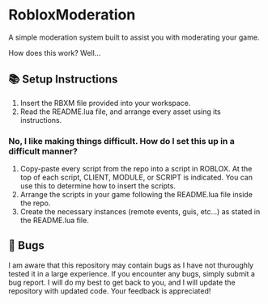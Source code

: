 # RobloxModeration
A simple moderation system built to assist you with moderating your game.

How does this work? Well...
## 📚 Setup Instructions
1. Insert the RBXM file provided into your workspace.
2. Read the README.lua file, and arrange every asset using its instructions.

### No, I like making things difficult. How do I set this up in a difficult manner?
1. Copy-paste every script from the repo into a script in ROBLOX. At the top of each script, CLIENT, MODULE, or SCRIPT is indicated. You can use this to determine how to insert the scripts.
2. Arrange the scripts in your game following the README.lua file inside the repo.
3. Create the necessary instances (remote events, guis, etc...) as stated in the README.lua file.

## 🚨 Bugs
I am aware that this repository may contain bugs as I have not thuroughly tested it in a large experience. If you encounter any bugs, simply submit a bug report. I will do my best to get back to you, and I will update the repository with updated code. Your feedback is appreciated!
